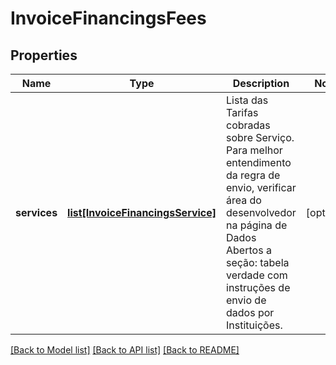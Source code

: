 # InvoiceFinancingsFees

## Properties
Name | Type | Description | Notes
------------ | ------------- | ------------- | -------------
**services** | [**list[InvoiceFinancingsService]**](InvoiceFinancingsService.md) | Lista das Tarifas cobradas sobre Serviço.  Para melhor entendimento da regra de envio, verificar área do desenvolvedor na página de Dados Abertos a seção: tabela verdade com instruções de envio de dados por Instituições.  | [optional] 

[[Back to Model list]](../README.md#documentation-for-models) [[Back to API list]](../README.md#documentation-for-api-endpoints) [[Back to README]](../README.md)

